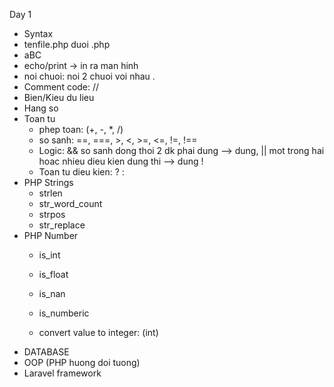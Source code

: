 Day 1
 - Syntax
  - tenfile.php duoi .php
  - aBC
 - echo/print -> in ra man hinh
 - noi chuoi: noi 2 chuoi voi nhau .
 - Comment code: //
 - Bien/Kieu du lieu
 - Hang so
 - Toan tu
    + phep toan: (+, -, *, /)
    + so sanh: ==, ===, >, <, >=, <=, !=, !==
    + Logic: && so sanh dong thoi 2 dk phai dung --> dung, || mot trong hai hoac nhieu dieu kien dung thi --> dung
     !
    + Toan tu dieu kien: ? :
 - PHP Strings
    + strlen
    + str_word_count
    + strpos
    + str_replace
- PHP Number
    + is_int
    + is_float
    + is_nan
    + is_numberic
 
   + convert value to integer: (int)
- DATABASE
- OOP (PHP huong doi tuong)
- Laravel framework
